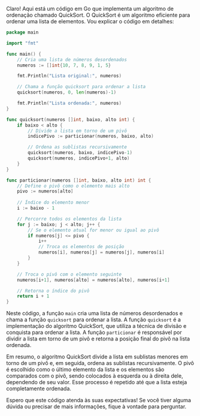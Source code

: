 Claro! Aqui está um código em Go que implementa um algoritmo de ordenação chamado QuickSort. O QuickSort é um algoritmo eficiente para ordenar uma lista de elementos. Vou explicar o código em detalhes:

```go
package main

import "fmt"

func main() {
    // Cria uma lista de números desordenados
    numeros := []int{10, 7, 8, 9, 1, 5}

    fmt.Println("Lista original:", numeros)

    // Chama a função quicksort para ordenar a lista
    quicksort(numeros, 0, len(numeros)-1)

    fmt.Println("Lista ordenada:", numeros)
}

func quicksort(numeros []int, baixo, alto int) {
    if baixo < alto {
        // Divide a lista em torno de um pivô
        indicePivo := particionar(numeros, baixo, alto)

        // Ordena as sublistas recursivamente
        quicksort(numeros, baixo, indicePivo-1)
        quicksort(numeros, indicePivo+1, alto)
    }
}

func particionar(numeros []int, baixo, alto int) int {
    // Define o pivô como o elemento mais alto
    pivo := numeros[alto]
    
    // Índice do elemento menor
    i := baixo - 1

    // Percorre todos os elementos da lista
    for j := baixo; j < alto; j++ {
        // Se o elemento atual for menor ou igual ao pivô
        if numeros[j] <= pivo {
            i++
            // Troca os elementos de posição
            numeros[i], numeros[j] = numeros[j], numeros[i]
        }
    }

    // Troca o pivô com o elemento seguinte
    numeros[i+1], numeros[alto] = numeros[alto], numeros[i+1]

    // Retorna o índice do pivô
    return i + 1
}
```

Neste código, a função `main` cria uma lista de números desordenados e chama a função `quicksort` para ordenar a lista. A função `quicksort` é a implementação do algoritmo QuickSort, que utiliza a técnica de divisão e conquista para ordenar a lista. A função `particionar` é responsável por dividir a lista em torno de um pivô e retorna a posição final do pivô na lista ordenada.

Em resumo, o algoritmo QuickSort divide a lista em sublistas menores em torno de um pivô e, em seguida, ordena as sublistas recursivamente. O pivô é escolhido como o último elemento da lista e os elementos são comparados com o pivô, sendo colocados à esquerda ou à direita dele, dependendo de seu valor. Esse processo é repetido até que a lista esteja completamente ordenada.

Espero que este código atenda às suas expectativas! Se você tiver alguma dúvida ou precisar de mais informações, fique à vontade para perguntar.